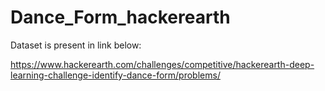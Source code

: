 # Dance_Form_hackerearth

Dataset is present in link below:

https://www.hackerearth.com/challenges/competitive/hackerearth-deep-learning-challenge-identify-dance-form/problems/
